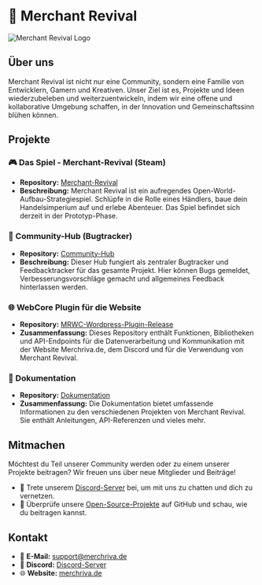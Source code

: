 # 🚀 Merchant Revival

![Merchant Revival Logo](https://github.com/Merchant-Revival/Merchant-Revival/blob/c7067eeb775628802fe12f4099e789ba4ce63212/Images/logo/MRLogo_V1_1280x720.webp)

## Über uns

Merchant Revival ist nicht nur eine Community, sondern eine Familie von Entwicklern, Gamern und Kreativen. Unser Ziel ist es, Projekte und Ideen wiederzubeleben und weiterzuentwickeln, indem wir eine offene und kollaborative Umgebung schaffen, in der Innovation und Gemeinschaftssinn blühen können.

## Projekte

### 🎮 Das Spiel - Merchant-Revival (Steam)

- **Repository:** [Merchant-Revival](https://github.com/Merchant-Revival/Merchant-Revival)
- **Beschreibung:** Merchant Revival ist ein aufregendes Open-World-Aufbau-Strategiespiel. Schlüpfe in die Rolle eines Händlers, baue dein Handelsimperium auf und erlebe Abenteuer. Das Spiel befindet sich derzeit in der Prototyp-Phase.

### 🐞 Community-Hub (Bugtracker)

- **Repository:** [Community-Hub](https://github.com/Merchant-Revival/Community-Hub)
- **Beschreibung:** Dieser Hub fungiert als zentraler Bugtracker und Feedbacktracker für das gesamte Projekt. Hier können Bugs gemeldet, Verbesserungsvorschläge gemacht und allgemeines Feedback hinterlassen werden.

### 🌐 WebCore Plugin für die Website

- **Repository:** [MRWC-Wordpress-Plugin-Release](https://github.com/Merchant-Revival/MRWC-Wordpress-Plugin-Release)
- **Zusammenfassung:** Dieses Repository enthält Funktionen, Bibliotheken und API-Endpoints für die Datenverarbeitung und Kommunikation mit der Website Merchriva.de, dem Discord und für die Verwendung von Merchant Revival.

### 📘 Dokumentation

- **Repository:** [Dokumentation](https://github.com/Merchant-Revival/Dokumentation)
- **Zusammenfassung:** Die Dokumentation bietet umfassende Informationen zu den verschiedenen Projekten von Merchant Revival. Sie enthält Anleitungen, API-Referenzen und vieles mehr.

## Mitmachen

Möchtest du Teil unserer Community werden oder zu einem unserer Projekte beitragen? Wir freuen uns über neue Mitglieder und Beiträge!

- 💬 Trete unserem [Discord-Server](https://discord.gg/merchantrevival) bei, um mit uns zu chatten und dich zu vernetzen.
- 🚀 Überprüfe unsere [Open-Source-Projekte](https://github.com/Merchant-Revival) auf GitHub und schau, wie du beitragen kannst.

## Kontakt

- 📧 **E-Mail:** support@merchriva.de
- 💬 **Discord:** [Discord-Server](https://discord.gg/Vf4RvXzGqC)
- 🌐 **Website:** [merchriva.de](https://merchriva.de/)
